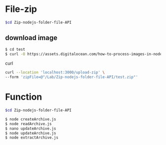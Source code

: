 # File-zip
```bash
$cd Zip-nodejs-folder-file-API
```
## download image
```bash
$ cd test
$ curl -O https://assets.digitalocean.com/how-to-process-images-in-node-js-with-sharp/underwater.png
```
curl
```bash
curl --location 'localhost:3000/upload-zip' \
--form 'zipFile=@"/Lab/Zip-nodejs-folder-file-API/test.zip"'
```

# Function
```bash
$cd Zip-nodejs-folder-file-API
```

```bash
$ node createArchive.js
$ node readArchive.js
$ nano updateArchive.js
$ node updateArchive.js
$ node extractArchive.js
```